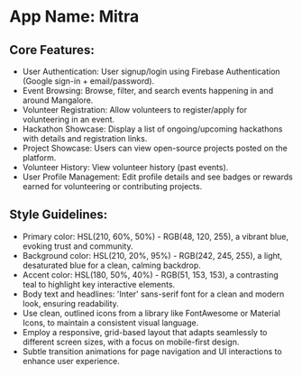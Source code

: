 # **App Name**: Mitra

## Core Features:

- User Authentication: User signup/login using Firebase Authentication (Google sign-in + email/password).
- Event Browsing: Browse, filter, and search events happening in and around Mangalore.
- Volunteer Registration: Allow volunteers to register/apply for volunteering in an event.
- Hackathon Showcase: Display a list of ongoing/upcoming hackathons with details and registration links.
- Project Showcase: Users can view open-source projects posted on the platform.
- Volunteer History: View volunteer history (past events).
- User Profile Management: Edit profile details and see badges or rewards earned for volunteering or contributing projects.

## Style Guidelines:

- Primary color: HSL(210, 60%, 50%) - RGB(48, 120, 255), a vibrant blue, evoking trust and community.
- Background color: HSL(210, 20%, 95%) - RGB(242, 245, 255), a light, desaturated blue for a clean, calming backdrop.
- Accent color: HSL(180, 50%, 40%) - RGB(51, 153, 153), a contrasting teal to highlight key interactive elements.
- Body text and headlines: 'Inter' sans-serif font for a clean and modern look, ensuring readability.
- Use clean, outlined icons from a library like FontAwesome or Material Icons, to maintain a consistent visual language.
- Employ a responsive, grid-based layout that adapts seamlessly to different screen sizes, with a focus on mobile-first design.
- Subtle transition animations for page navigation and UI interactions to enhance user experience.
